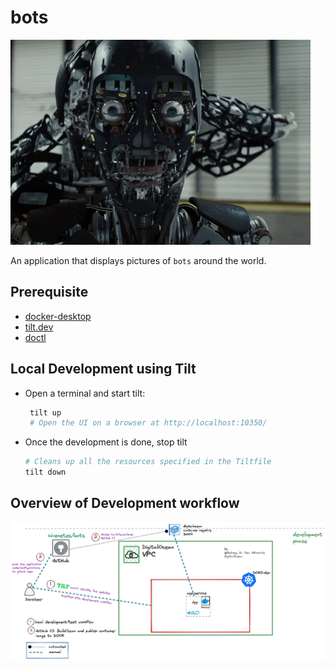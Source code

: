 # bots

![bots](bots.gif)


An application that displays pictures of `bots` around the world. 


## Prerequisite
* [docker-desktop](https://www.docker.com/products/docker-desktop/)
* [tilt.dev](https://docs.tilt.dev/install.html)
* [doctl](https://docs.digitalocean.com/reference/doctl/)

## Local Development using Tilt
- Open a terminal and start tilt: 
    ```bash
     tilt up
     # Open the UI on a browser at http://localhost:10350/
     ```       
- Once the development is done, stop tilt
    ```bash
    # Cleans up all the resources specified in the Tiltfile
    tilt down
    ```

## Overview of Development workflow

![df](development-flow.png)